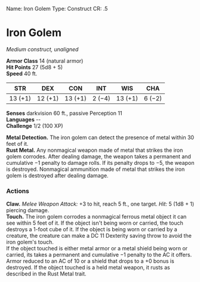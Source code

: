 Name: Iron Golem
Type: Construct
CR: .5

# Iron Golem
_Medium construct, unaligned_

**Armor Class** 14 (natural armor)    
**Hit Points** 27 (5d8 + 5)    
**Speed** 40 ft. 

| STR     | DEX     | CON     | INT     | WIS     | CHA     |
|---------|---------|---------|---------|---------|---------|
| 13 (+1) | 12 (+1) | 13 (+1) | 2 (−4)  | 13 (+1) | 6 (−2)  |

**Senses** darkvision 60 ft., passive Perception 11    
**Languages** --    
**Challenge** 1/2 (100 XP) 

**Metal Detection.** The iron golem can detect the presence of metal within 30 feet of it.    
**Rust Metal.** Any nonmagical weapon made of metal that strikes the iron golem corrodes. After dealing damage, the weapon takes a permanent and cumulative −1 penalty to damage rolls. If its penalty drops to −5, the weapon is destroyed. Nonmagical ammunition made of metal that strikes the iron golem is destroyed after dealing damage. 

### Actions    
**Claw.** _Melee Weapon Attack:_ +3 to hit, reach 5 ft., one target. _Hit:_ 5 (1d8 + 1) piercing damage.    
**Touch.** The iron golem corrodes a nonmagical ferrous metal object it can see within 5 feet of it. If the object isn't being worn or carried, the touch destroys a 1-foot cube of it. If the object is being worn or carried by a creature, the creature can make a DC 11 Dexterity saving throw to avoid the iron golem's touch.    
If the object touched is either metal armor or a metal shield being worn or carried, its takes a permanent and cumulative −1 penalty to the AC it offers. Armor reduced to an AC of 10 or a shield that drops to a +0 bonus is destroyed. If the object touched is a held metal weapon, it rusts as described in the Rust Metal trait.